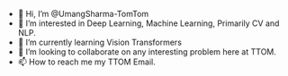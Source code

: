 - 👋 Hi, I’m @UmangSharma-TomTom
- 👀 I’m interested in Deep Learning, Machine Learning, Primarily CV and NLP. 
- 🌱 I’m currently learning Vision Transformers
- 💞️ I’m looking to collaborate on any interesting problem here at TTOM. 
- 📫 How to reach me my TTOM Email. 

<!---
UmangSharma-TomTom/UmangSharma-TomTom is a ✨ special ✨ repository because its `README.md` (this file) appears on your GitHub profile.
You can click the Preview link to take a look at your changes.
--->
